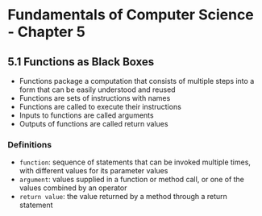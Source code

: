 # Fundamentals of Computer Science - Chapter 5

## 5.1 Functions as Black Boxes
- Functions package a computation that consists of multiple steps into a form that can be easily understood and reused
- Functions are sets of instructions with names
- Functions are called to execute their instructions
- Inputs to functions are called arguments
- Outputs of functions are called return values
### Definitions
- `function`: sequence of statements that can be invoked multiple times, with different values for its parameter values
- `argument`: values supplied in a function or method call, or one of the values combined by an operator
- `return value`: the value returned by a method through a return statement